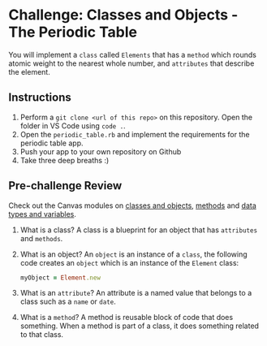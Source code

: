 # Challenge: Classes and Objects - The Periodic Table

You will implement a `class` called `Elements` that has a `method` which rounds atomic weight to the nearest whole number, and `attributes` that describe the element.

## Instructions

1. Perform a `git clone <url of this repo>` on this repository. Open the folder in VS Code using `code .`.
2. Open the `periodic_table.rb` and implement the requirements for the periodic table app.
3. Push your app to your own repository on Github
4. Take three deep breaths :)

## Pre-challenge Review

Check out the Canvas modules on [classes and objects](https://coderacademy.instructure.com/courses/144/modules/items/5097), [methods](https://coderacademy.instructure.com/courses/144/modules/items/5080) and [data types and variables](https://coderacademy.instructure.com/courses/144/pages/unit-data-types-and-variables?module_item_id=5077).

1. What is a class?
   A class is a blueprint for an object that has `attributes` and `methods`.

2. What is an object?
   An `object` is an instance of a `class`, the following code creates an `object` which is an instance of the `Element` class:

   ```ruby
   myObject = Element.new
   ```

3. What is an `attribute`?
   An attribute is a named value that belongs to a class such as a `name` or `date`.

4. What is a `method`?
   A method is reusable block of code that does something. When a method is part of a class, it does something related to that class.
